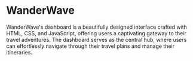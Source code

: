 # WanderWave
WanderWave's dashboard is a beautifully designed interface crafted with HTML, CSS, and JavaScript, offering users a captivating gateway to their travel adventures. The dashboard serves as the central hub, where users can effortlessly navigate through their travel plans and manage their itineraries. 
